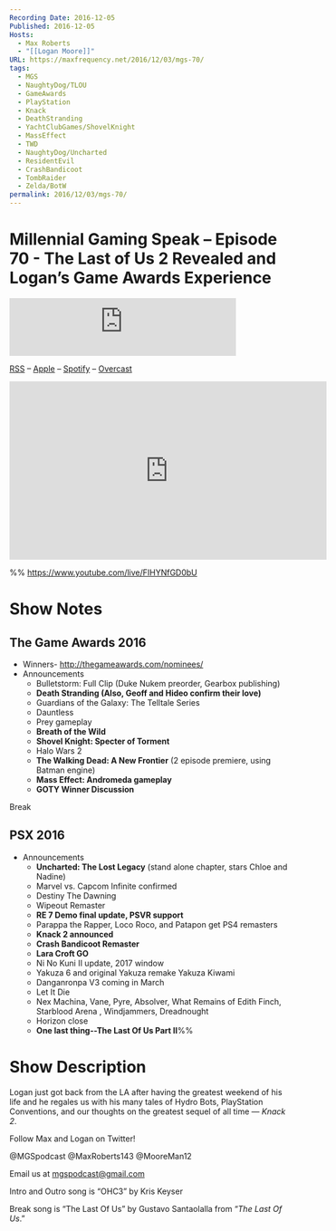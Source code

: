 ```yaml
---
Recording Date: 2016-12-05
Published: 2016-12-05
Hosts:
  - Max Roberts
  - "[[Logan Moore]]"
URL: https://maxfrequency.net/2016/12/03/mgs-70/
tags:
  - MGS
  - NaughtyDog/TLOU
  - GameAwards
  - PlayStation
  - Knack
  - DeathStranding
  - YachtClubGames/ShovelKnight
  - MassEffect
  - TWD
  - NaughtyDog/Uncharted
  - ResidentEvil
  - CrashBandicoot
  - TombRaider
  - Zelda/BotW
permalink: 2016/12/03/mgs-70/
---
```

# Millennial Gaming Speak – Episode 70 - The Last of Us 2 Revealed and Logan’s Game Awards Experience

<iframe src="https://podcasters.spotify.com/pod/show/millennialgamingspeak/embed/episodes/Episode-70-The-Last-of-Us-2-Revealed-and-Logans-Game-Awards-Experience-e1adht6/a-a6ts444" height="102px" width="400px" frameborder="0" scrolling="no"></iframe>

[RSS](https://anchor.fm/s/74aa3858/podcast/rss) – [Apple](https://podcasts.apple.com/us/podcast/episode-3-gdc-wrap-up/id1000915981?i=1000542222515) – [Spotify](https://open.spotify.com/episode/7wePXT4Bt22LWifVLx3n8y) – [Overcast](https://overcast.fm/+EtIgeWxEU)

<div class=iframe-container>
<iframe width="560" height="315" src="https://www.youtube-nocookie.com/embed/FIHYNfGD0bU?si=zqcw87fhyvAdu2Mb" title="YouTube video player" frameborder="0" allow="accelerometer; autoplay; clipboard-write; encrypted-media; gyroscope; picture-in-picture; web-share" allowfullscreen></iframe>
</div>

%%
https://www.youtube.com/live/FIHYNfGD0bU

# Show Notes

## The Game Awards 2016

- Winners- http://thegameawards.com/nominees/
- Announcements
	- Bulletstorm: Full Clip (Duke Nukem preorder, Gearbox publishing)
	- **Death Stranding (Also, Geoff and Hideo confirm their love)**
	- Guardians of the Galaxy: The Telltale Series
	- Dauntless
	- Prey gameplay
	- **Breath of the Wild**
	- **Shovel Knight: Specter of Torment**
	- Halo Wars 2
	- **The Walking Dead: A New Frontier** (2 episode premiere, using Batman engine)
	- **Mass Effect: Andromeda gameplay**
	- **GOTY Winner Discussion**

Break

## PSX 2016

- Announcements
	- **Uncharted: The Lost Legacy** (stand alone chapter, stars Chloe and Nadine)
	- Marvel vs. Capcom Infinite confirmed
	- Destiny The Dawning
	- Wipeout Remaster
	- **RE 7 Demo final update, PSVR support**
	- Parappa the Rapper, Loco Roco, and Patapon get PS4 remasters
	- **Knack 2 announced**
	- **Crash Bandicoot Remaster**
	- **Lara Croft GO**
	- Ni No Kuni II update, 2017 window
	- Yakuza 6 and original Yakuza remake Yakuza Kiwami
	- Danganronpa V3 coming in March
	- Let It Die
	- Nex Machina, Vane, Pyre, Absolver, What Remains of Edith Finch, Starblood Arena , Windjammers, Dreadnought
	- Horizon close
	- **One last thing--The Last Of Us Part II**%%
# Show Description

Logan just got back from the LA after having the greatest weekend of his life and he regales us with his many tales of Hydro Bots, PlayStation Conventions, and our thoughts on the greatest sequel of all time — *Knack 2*.

Follow Max and Logan on Twitter!

@MGSpodcast
@MaxRoberts143
@MooreMan12

Email us at mgspodcast@gmail.com

Intro and Outro song is “OHC3” by Kris Keyser

Break song is “The Last Of Us” by Gustavo Santaolalla from “*The Last Of Us*.”